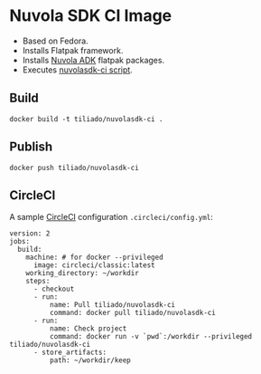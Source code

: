 Nuvola SDK CI Image
===================

  - Based on Fedora.
  - Installs Flatpak framework.
  - Installs [Nuvola ADK](https://github.com/tiliado/nuvolaruntime/wiki/Nuvola-App-Developer-Kit) flatpak packages.
  - Executes [nuvolasdk-ci script](./nuvolasdk-ci).

Build
-----

```
docker build -t tiliado/nuvolasdk-ci .
```

Publish
-------

```
docker push tiliado/nuvolasdk-ci
```

CircleCI
--------

A sample [CircleCI](https://circleci.com) configuration `.circleci/config.yml`:

```
version: 2
jobs:
  build:
    machine: # for docker --privileged
      image: circleci/classic:latest
    working_directory: ~/workdir
    steps:
      - checkout
      - run:
          name: Pull tiliado/nuvolasdk-ci
          command: docker pull tiliado/nuvolasdk-ci
      - run:
          name: Check project
          command: docker run -v `pwd`:/workdir --privileged tiliado/nuvolasdk-ci
      - store_artifacts:
          path: ~/workdir/keep
```
